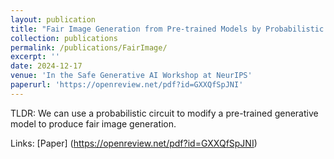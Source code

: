 ```yaml
---
layout: publication
title: "Fair Image Generation from Pre-trained Models by Probabilistic Modeling"
collection: publications
permalink: /publications/FairImage/
excerpt: ''
date: 2024-12-17
venue: 'In the Safe Generative AI Workshop at NeurIPS'
paperurl: 'https://openreview.net/pdf?id=GXXQfSpJNI'
---
```

TLDR: We can use a probabilistic circuit to modify a pre-trained generative model to produce fair image generation.

Links: [Paper] (https://openreview.net/pdf?id=GXXQfSpJNI)
